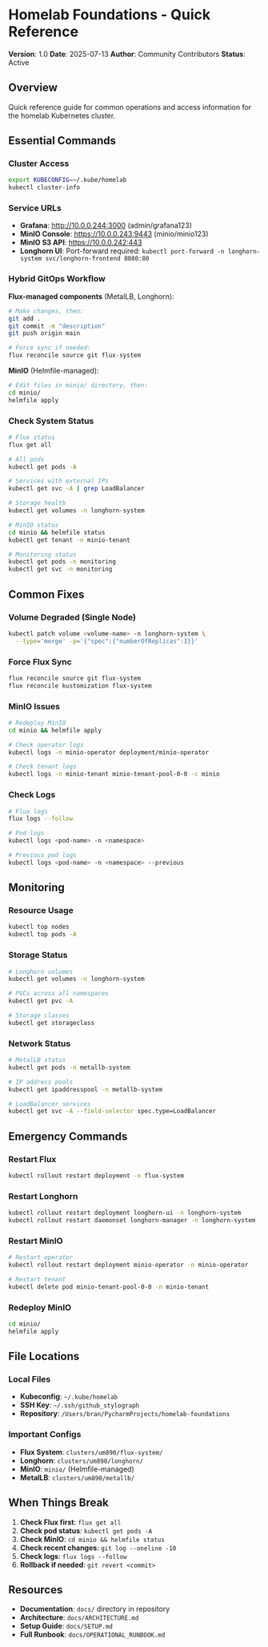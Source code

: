 # Homelab Foundations - Quick Reference

**Version**: 1.0
**Date**: 2025-07-13
**Author**: Community Contributors
**Status**: Active

## Overview

Quick reference guide for common operations and access information for the homelab Kubernetes cluster.

## Essential Commands

### Cluster Access
```bash
export KUBECONFIG=~/.kube/homelab
kubectl cluster-info
```

### Service URLs
- **Grafana**: http://10.0.0.244:3000 (admin/grafana123)
- **MinIO Console**: https://10.0.0.243:9443 (minio/minio123)
- **MinIO S3 API**: https://10.0.0.242:443
- **Longhorn UI**: Port-forward required: `kubectl port-forward -n longhorn-system svc/longhorn-frontend 8080:80`

### Hybrid GitOps Workflow

**Flux-managed components** (MetalLB, Longhorn):
```bash
# Make changes, then:
git add .
git commit -m "description"
git push origin main

# Force sync if needed:
flux reconcile source git flux-system
```

**MinIO** (Helmfile-managed):
```bash
# Edit files in minio/ directory, then:
cd minio/
helmfile apply
```

### Check System Status
```bash
# Flux status
flux get all

# All pods
kubectl get pods -A

# Services with external IPs
kubectl get svc -A | grep LoadBalancer

# Storage health
kubectl get volumes -n longhorn-system

# MinIO status
cd minio && helmfile status
kubectl get tenant -n minio-tenant

# Monitoring status
kubectl get pods -n monitoring
kubectl get svc -n monitoring
```

## Common Fixes

### Volume Degraded (Single Node)
```bash
kubectl patch volume <volume-name> -n longhorn-system \
  --type='merge' -p='{"spec":{"numberOfReplicas":1}}'
```

### Force Flux Sync
```bash
flux reconcile source git flux-system
flux reconcile kustomization flux-system
```

### MinIO Issues
```bash
# Redeploy MinIO
cd minio && helmfile apply

# Check operator logs
kubectl logs -n minio-operator deployment/minio-operator

# Check tenant logs
kubectl logs -n minio-tenant minio-tenant-pool-0-0 -c minio
```

### Check Logs
```bash
# Flux logs
flux logs --follow

# Pod logs
kubectl logs <pod-name> -n <namespace>

# Previous pod logs
kubectl logs <pod-name> -n <namespace> --previous
```

## Monitoring

### Resource Usage
```bash
kubectl top nodes
kubectl top pods -A
```

### Storage Status
```bash
# Longhorn volumes
kubectl get volumes -n longhorn-system

# PVCs across all namespaces
kubectl get pvc -A

# Storage classes
kubectl get storageclass
```

### Network Status
```bash
# MetalLB status
kubectl get pods -n metallb-system

# IP address pools
kubectl get ipaddresspool -n metallb-system

# LoadBalancer services
kubectl get svc -A --field-selector spec.type=LoadBalancer
```

## Emergency Commands

### Restart Flux
```bash
kubectl rollout restart deployment -n flux-system
```

### Restart Longhorn
```bash
kubectl rollout restart deployment longhorn-ui -n longhorn-system
kubectl rollout restart daemonset longhorn-manager -n longhorn-system
```

### Restart MinIO
```bash
# Restart operator
kubectl rollout restart deployment minio-operator -n minio-operator

# Restart tenant
kubectl delete pod minio-tenant-pool-0-0 -n minio-tenant
```

### Redeploy MinIO
```bash
cd minio/
helmfile apply
```

## File Locations

### Local Files
- **Kubeconfig**: `~/.kube/homelab`
- **SSH Key**: `~/.ssh/github_stylograph`
- **Repository**: `/Users/bran/PycharmProjects/homelab-foundations`

### Important Configs
- **Flux System**: `clusters/um890/flux-system/`
- **Longhorn**: `clusters/um890/longhorn/`
- **MinIO**: `minio/` (Helmfile-managed)
- **MetalLB**: `clusters/um890/metallb/`

## When Things Break

1. **Check Flux first**: `flux get all`
2. **Check pod status**: `kubectl get pods -A`
3. **Check MinIO**: `cd minio && helmfile status`
4. **Check recent changes**: `git log --oneline -10`
5. **Check logs**: `flux logs --follow`
6. **Rollback if needed**: `git revert <commit>`

## Resources

- **Documentation**: `docs/` directory in repository
- **Architecture**: `docs/ARCHITECTURE.md`
- **Setup Guide**: `docs/SETUP.md`
- **Full Runbook**: `docs/OPERATIONAL_RUNBOOK.md`
